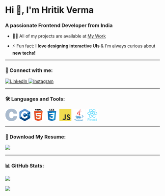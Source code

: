 <h1 align="left">Hi 👋, I'm Hritik Verma</h1>
<h3 align="left">A passionate Frontend Developer from India</h3>


- 👨‍💻 All of my projects are available at [My Work](https://github.com/hritikverma018)

- ⚡ Fun fact: I **love designing interactive UIs** & I'm always curious about **new techs!**

---

### 🔗 Connect with me:

<p align="left">
  <a href="https://www.linkedin.com/in/hritik-verma-240782320/" target="_blank">
    <img src="https://img.shields.io/badge/LinkedIn-0A66C2?style=for-the-badge&logo=linkedin&logoColor=white" alt="LinkedIn" />
  </a>
  <a href="https://instagram.com/_hritikverma_007" target="_blank">
    <img src="https://img.shields.io/badge/Instagram-E4405F?style=for-the-badge&logo=instagram&logoColor=white" alt="Instagram" />
  </a>
 
</p>

---

### 🛠️ Languages and Tools:

<p align="left">
  <img src="https://raw.githubusercontent.com/devicons/devicon/master/icons/c/c-original.svg" width="40" height="40"/>
  <img src="https://raw.githubusercontent.com/devicons/devicon/master/icons/cplusplus/cplusplus-original.svg" width="40" height="40"/>
  <img src="https://raw.githubusercontent.com/devicons/devicon/master/icons/html5/html5-original-wordmark.svg" width="40" height="40"/>
  <img src="https://raw.githubusercontent.com/devicons/devicon/master/icons/css3/css3-original-wordmark.svg" width="40" height="40"/>
  <img src="https://raw.githubusercontent.com/devicons/devicon/master/icons/javascript/javascript-original.svg" width="40" height="40"/>
  <img src="https://raw.githubusercontent.com/devicons/devicon/master/icons/java/java-original.svg" width="40" height="40"/>
  <img src="https://raw.githubusercontent.com/devicons/devicon/master/icons/react/react-original-wordmark.svg" width="40" height="40"/>
</p>

---

### 📄 Download My Resume:

<a href="https://drive.google.com/file/d/1vbvQDtmtF7N1DAgTYDvL39OSXlYLj6i8/view?usp=drivesdk" target="_blank">
  <img src="https://img.shields.io/badge/Download%20Resume-Gray?style=for-the-badge&logo=readthedocs" />
</a>

---

### 📊 GitHub Stats:

<p align="left">
  <img src="https://github-readme-stats.vercel.app/api/top-langs?username=hritikverma018&show_icons=true&locale=en&layout=compact" />
</p>

<p align="left">
  <img src="https://github-readme-stats.vercel.app/api?username=hritikverma018&show_icons=true&locale=en" />
</p>
